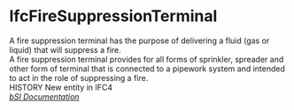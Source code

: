 IfcFireSuppressionTerminal
==========================
A fire suppression terminal has the purpose of delivering a fluid (gas or
liquid) that will suppress a fire.  
A fire suppression terminal provides for all forms of sprinkler, spreader and
other form of terminal that is connected to a pipework system and intended to
act in the role of suppressing a fire.  
HISTORY New entity in IFC4  
[ _bSI
Documentation_](https://standards.buildingsmart.org/IFC/DEV/IFC4_2/FINAL/HTML/schema/ifcplumbingfireprotectiondomain/lexical/ifcfiresuppressionterminal.htm)


